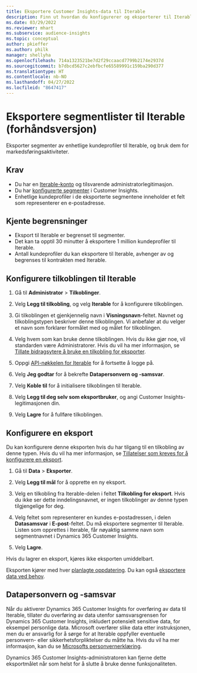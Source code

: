 ```yaml
---
title: Eksportere Customer Insights-data til Iterable
description: Finn ut hvordan du konfigurerer og eksporterer til Iterable.
ms.date: 03/29/2022
ms.reviewer: mhart
ms.subservice: audience-insights
ms.topic: conceptual
author: pkieffer
ms.author: philk
manager: shellyha
ms.openlocfilehash: 714a1323521be7d2f29ccaacd7799b2174e2937d
ms.sourcegitcommit: b7dbcd5627c2ebfbcfe65589991c159ba290d377
ms.translationtype: HT
ms.contentlocale: nb-NO
ms.lasthandoff: 04/27/2022
ms.locfileid: "8647417"
---
```

# <a name="export-segment-lists-to-iterable-preview"></a>Eksportere segmentlister til Iterable (forhåndsversjon)

Eksporter segmenter av enhetlige kundeprofiler til Iterable, og bruk dem for markedsføringsaktiviteter.

## <a name="prerequisites"></a>Krav

-   Du har en [Iterable-konto](https://iterable.com/) og tilsvarende administratorlegitimasjon.
-   Du har [konfigurerte segmenter](segments.md) i Customer Insights.
-   Enhetlige kundeprofiler i de eksporterte segmentene inneholder et felt som representerer en e-postadresse.

## <a name="known-limitations"></a>Kjente begrensninger

- Eksport til Iterable er begrenset til segmenter.
- Det kan ta opptil 30 minutter å eksportere 1 million kundeprofiler til Iterable. 
- Antall kundeprofiler du kan eksportere til Iterable, avhenger av og begrenses til kontrakten med Iterable.

## <a name="set-up-connection-to-iterable"></a>Konfigurere tilkoblingen til Iterable

1. Gå til **Administrator** > **Tilkoblinger**.

1. Velg **Legg til tilkobling**, og velg **Iterable** for å konfigurere tilkoblingen.

1. Gi tilkoblingen et gjenkjennelig navn i **Visningsnavn**-feltet. Navnet og tilkoblingstypen beskriver denne tilkoblingen. Vi anbefaler at du velger et navn som forklarer formålet med og målet for tilkoblingen.

1. Velg hvem som kan bruke denne tilkoblingen. Hvis du ikke gjør noe, vil standarden være Administratorer. Hvis du vil ha mer informasjon, se [Tillate bidragsytere å bruke en tilkobling for eksporter](connections.md#allow-contributors-to-use-a-connection-for-exports).

1. Oppgi [API-nøkkelen for Iterable](https://support.iterable.com/hc/en-us/articles/360043464871) for å fortsette å logge på. 

1. Velg **Jeg godtar** for å bekrefte **Datapersonvern og -samsvar**.

1. Velg **Koble til** for å initialisere tilkoblingen til Iterable.

1. Velg **Legg til deg selv som eksportbruker**, og angi Customer Insights-legitimasjonen din.

1. Velg **Lagre** for å fullføre tilkoblingen.

## <a name="configure-an-export"></a>Konfigurere en eksport

Du kan konfigurere denne eksporten hvis du har tilgang til en tilkobling av denne typen. Hvis du vil ha mer informasjon, se [Tillatelser som kreves for å konfigurere en eksport](export-destinations.md#set-up-a-new-export).

1. Gå til **Data** > **Eksporter**.

1. Velg **Legg til mål** for å opprette en ny eksport.

1. Velg en tilkobling fra Iterable-delen i feltet **Tilkobling for eksport**. Hvis du ikke ser dette inndelingsnavnet, er ingen tilkoblinger av denne typen tilgjengelige for deg.

3. Velg feltet som representerer en kundes e-postadressen, i delen **Datasamsvar** i **E-post**-feltet. Du må eksportere segmenter til Iterable. Listen som opprettes i Iterable, får nøyaktig samme navn som segmentnavnet i Dynamics 365 Customer Insights.

1. Velg **Lagre**.

Hvis du lagrer en eksport, kjøres ikke eksporten umiddelbart.

Eksporten kjører med hver [planlagte oppdatering](system.md#schedule-tab). Du kan også [eksportere data ved behov](export-destinations.md#run-exports-on-demand). 


## <a name="data-privacy-and-compliance"></a>Datapersonvern og -samsvar

Når du aktiverer Dynamics 365 Customer Insights for overføring av data til Iterable, tillater du overføring av data utenfor samsvarsgrensen for Dynamics 365 Customer Insights, inkludert potensielt sensitive data, for eksempel personlige data. Microsoft overfører slike data etter instruksjonen, men du er ansvarlig for å sørge for at Iterable oppfyller eventuelle personvern- eller sikkerhetsforpliktelser du måtte ha. Hvis du vil ha mer informasjon, kan du se [Microsofts personvernerklæring](https://go.microsoft.com/fwlink/?linkid=396732).

Dynamics 365 Customer Insights-administratoren kan fjerne dette eksportmålet når som helst for å slutte å bruke denne funksjonaliteten.
